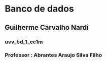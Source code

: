 # Banco de dados
## Guilherme Carvalho Nardi
### uvv_bd_1_cc1m
### Professor : Abrantes Araujo Silva Filho

